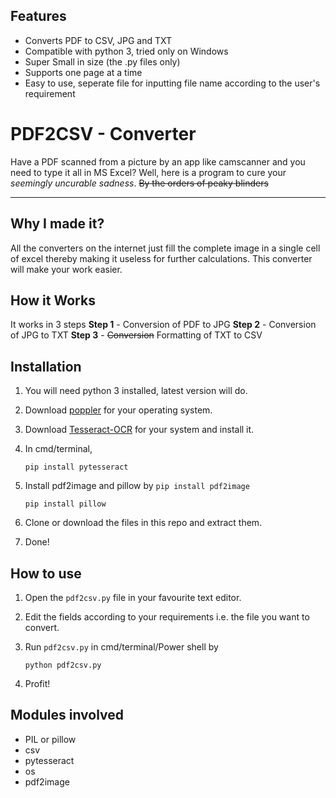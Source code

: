 ## Features
- Converts PDF to CSV, JPG and TXT
- Compatible with python 3, tried only on Windows
- Super Small in size (the .py files only)
- Supports one page at a time
- Easy to use, seperate file for inputting file name according to the user's requirement


# PDF2CSV - Converter

Have a PDF scanned from a picture by an app like camscanner and you need to type it all in MS Excel? Well, here is a program to cure your *seemingly uncurable sadness*.
~~By the orders of peaky blinders~~

------------
## Why I made it?
               
All the converters on the internet just fill the complete image in a single cell of excel thereby making it useless for further calculations. This converter will make your work easier.

## How it Works
                
It works in 3 steps
**Step 1** - Conversion of PDF to JPG
**Step 2** - Conversion of JPG to TXT
**Step 3** - ~~Conversion~~ Formatting of TXT to CSV




## Installation
               

1) You will need python 3 installed, latest version will do.
2) Download [poppler](https://blog.alivate.com.au/poppler-windows/ "poppler") for your operating system.
3) Download [Tesseract-OCR](https://github.com/tesseract-ocr/tesseract/wiki "Tesseract-OCR") for your system and install it. 
4) In cmd/terminal,
       
    `pip install pytesseract`  
5) Install pdf2image and pillow by 
   `pip install pdf2image`
	  
    `pip install pillow`
5) Clone or download the files in this repo and extract them.
6) Done!

## How to use
               

1) Open the `pdf2csv.py` file in your favourite text editor.
2) Edit the fields according to your requirements i.e. the file you want to convert.
3) Run `pdf2csv.py` in cmd/terminal/Power shell by
       
	   python pdf2csv.py
4) Profit!


## Modules involved

- PIL or pillow
- csv
- pytesseract
- os
- pdf2image
